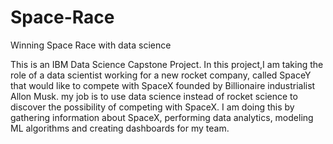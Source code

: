 # Space-Race
Winning Space Race with data science

This is an IBM Data Science Capstone Project. In this project,I am taking the role of a data scientist working for a new rocket company, called SpaceY that would like to compete with SpaceX founded by Billionaire industrialist Allon Musk. my job is to use data science instead of rocket science to discover the possibility of competing with SpaceX. I am doing this by gathering information about SpaceX, performing data analytics, modeling ML algorithms and creating dashboards for my team.

